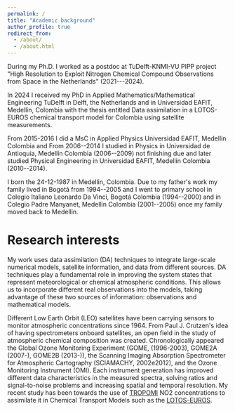 ```yaml
---
permalink: /
title: "Academic background"
author_profile: true
redirect_from: 
  - /about/
  - /about.html
---
```


During my Ph.D. I worked as a postdoc at TuDelft-KNMI-VU PIPP project "High Resolution to Exploit Nitrogen Chemical Compound Observations from Space in the Netherlands" (2021---2024). 

In 2024 I received my PhD in Applied Mathematics/Mathematical Engineering TuDelft in Delft, the Netherlands and in Universidad EAFIT, Medellin, Colombia with the thesis entitled Data assimilation in a LOTOS-EUROS chemical transport model for Colombia using satellite measurements.

From 2015-2016 I did a MsC in Applied Physics Universidad EAFIT, Medellin Colombia and From 2006--2014 I studied in Physics in Universidad de Antioquia, Medellin Colombia (2006--2009) not finishing due and later studied Physical Engineering in Universidad EAFIT, Medellin Colombia (2010--2014). 
 
I born the 24-12-1987 in Medellin, Colombia. Due to my father's work my family lived in Bogotá from 1994--2005 and I went to primary school in Colegio Italiano Leonardo Da Vinci, Bogotá Colombia (1994--2000) and in Colegio Padre Manyanet, Medellin Colombia (2001--2005) once my family moved back to Medellin.


Research interests
======

My work uses data assimilation (DA) techniques to integrate large-scale numerical models, satellite information, and data from different sources. DA techniques play a fundamental role in improving the system states that represent meteorological or chemical atmospheric conditions. This allows us to incorporate different real observations into the models, taking advantage of these two sources of information: observations and mathematical models.

Different Low Earth Orbit (LEO) satellites have been carrying sensors to monitor atmospheric concentrations since 1964. From Paul J. Crutzen's idea of having spectrometers onboard satellites, an open field in the study of atmospheric chemical composition was created. Chronologically appeared the Global Ozone Monitoring Experiment (GOME, (1996-2003), GOME2A (2007-), GOME2B (2013-)), the Scanning Imaging Absorption Spectrometer for Atmospheric Cartography (SCIAMACHY, 2002e2012), and the Ozone Monitoring Instrument (OMI). Each instrument generation has improved different data characteristics in the measured spectra, solving ratios and signal-to-noise problems and increasing spatial and temporal resolution. My recent study has been towards the use of [TROPOMI](https://www.tropomi.eu/data-products/nitrogen-dioxide) NO2 concentrations to assimilate it in Chemical Transport Models such as the [LOTOS-EUROS](https://airqualitymodeling.tno.nl/lotos-euros/).

